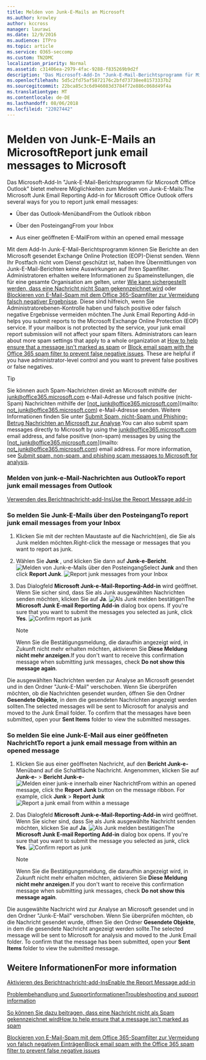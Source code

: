 ```yaml
---
title: Melden von Junk-E-Mails an Microsoft
ms.author: krowley
author: kccross
manager: laurawi
ms.date: 12/9/2016
ms.audience: ITPro
ms.topic: article
ms.service: O365-seccomp
ms.custom: TN2DMC
localization_priority: Normal
ms.assetid: c31406ea-2979-4fac-9288-f835269b9d2f
description: 'Das Microsoft-Add-In "Junk-E-Mail-Berichtsprogramm für Microsoft Office Outlook" bietet mehrere Möglichkeiten zum Melden von Junk-E-Mails:'
ms.openlocfilehash: 5d5c2fd75af5872176c2bfd73738ee81573337b2
ms.sourcegitcommit: 22bca85c3c6d946083d3784f72e886c068d49f4a
ms.translationtype: MT
ms.contentlocale: de-DE
ms.lasthandoff: 08/06/2018
ms.locfileid: "22027442"
---
```

# <a name="report-junk-email-messages-to-microsoft"></a><span data-ttu-id="5dd7a-103">Melden von Junk-E-Mails an Microsoft</span><span class="sxs-lookup"><span data-stu-id="5dd7a-103">Report junk email messages to Microsoft</span></span>

<span data-ttu-id="5dd7a-104">Das Microsoft-Add-In "Junk-E-Mail-Berichtsprogramm für Microsoft Office Outlook" bietet mehrere Möglichkeiten zum Melden von Junk-E-Mails:</span><span class="sxs-lookup"><span data-stu-id="5dd7a-104">The Microsoft Junk Email Reporting Add-in for Microsoft Office Outlook offers several ways for you to report junk email messages:</span></span>
  
- <span data-ttu-id="5dd7a-105">Über das Outlook-Menüband</span><span class="sxs-lookup"><span data-stu-id="5dd7a-105">From the Outlook ribbon</span></span>
    
- <span data-ttu-id="5dd7a-106">Über den Posteingang</span><span class="sxs-lookup"><span data-stu-id="5dd7a-106">From your Inbox</span></span>
    
- <span data-ttu-id="5dd7a-107">Aus einer geöffneten E-Mail</span><span class="sxs-lookup"><span data-stu-id="5dd7a-107">From within an opened email message</span></span>
    
<span data-ttu-id="5dd7a-p101">Mit dem Add-In Junk-E-Mail-Berichtsprogramm können Sie Berichte an den Microsoft gesendet Exchange Online Protection (EOP)-Dienst senden. Wenn Ihr Postfach nicht vom Dienst geschützt ist, haben Ihre Übermittlungen von Junk-E-Mail-Berichten keine Auswirkungen auf Ihren Spamfilter. Administratoren erhalten weitere Informationen zu Spameinstellungen, die für eine gesamte Organisation am gelten, unter [Wie kann sichergestellt werden, dass eine Nachricht nicht Spam gekennzeichnet wird](https://go.microsoft.com/fwlink/p/?LinkId=534224) oder [Blockieren von E-Mail-Spam mit dem Office 365-Spamfilter zur Vermeidung falsch negativer Ergebnisse](https://go.microsoft.com/fwlink/p/?LinkId=534225). Diese sind hilfreich, wenn Sie Administratorebenen-Kontrolle haben und falsch positive oder falsch negative Ergebnisse vermeiden möchten.</span><span class="sxs-lookup"><span data-stu-id="5dd7a-p101">The Junk Email Reporting Add-in helps you submit reports to the Microsoft Exchange Online Protection (EOP) service. If your mailbox is not protected by the service, your junk email report submission will not affect your spam filters. Administrators can learn about more spam settings that apply to a whole organization at [How to help ensure that a message isn't marked as spam](https://go.microsoft.com/fwlink/p/?LinkId=534224) or [Block email spam with the Office 365 spam filter to prevent false negative issues](https://go.microsoft.com/fwlink/p/?LinkId=534225). These are helpful if you have administrator-level control and you want to prevent false positives or false negatives.</span></span>
  
> [!TIP]
> <span data-ttu-id="5dd7a-p102">Sie können auch Spam-Nachrichten direkt an Microsoft mithilfe der [junk@office365.microsoft.com](mailto:junk@office365.microsoft.com) e-Mail-Adresse und falsch positive (nicht-Spam) Nachrichten mithilfe der [not_junk@office365.microsoft.com](mailto: not_junk@office365.microsoft.com) e-Mail-Adresse senden. Weitere Informationen finden Sie unter [Submit Spam, nicht-Spam und Phishing-Betrug Nachrichten an Microsoft zur Analyse](submit-spam-non-spam-and-phishing-scam-messages-to-microsoft-for-analysis.md).</span><span class="sxs-lookup"><span data-stu-id="5dd7a-p102">You can also submit spam messages directly to Microsoft by using the [junk@office365.microsoft.com](mailto:junk@office365.microsoft.com) email address, and false positive (non-spam) messages by using the [not_junk@office365.microsoft.com](mailto: not_junk@office365.microsoft.com) email address. For more information, see [Submit spam, non-spam, and phishing scam messages to Microsoft for analysis](submit-spam-non-spam-and-phishing-scam-messages-to-microsoft-for-analysis.md).</span></span> 
  
### <a name="to-report-junk-email-messages-from-outlook"></a><span data-ttu-id="5dd7a-114">Melden von junk-e-Mail-Nachrichten aus Outlook</span><span class="sxs-lookup"><span data-stu-id="5dd7a-114">To report junk email messages from Outlook</span></span>

[<span data-ttu-id="5dd7a-115">Verwenden des Berichtnachricht-add-Ins</span><span class="sxs-lookup"><span data-stu-id="5dd7a-115">Use the Report Message add-in</span></span>](https://support.office.com/article/b5caa9f1-cdf3-4443-af8c-ff724ea719d2) 
  
### <a name="to-report-junk-email-messages-from-your-inbox"></a><span data-ttu-id="5dd7a-116">So melden Sie Junk-E-Mails über den Posteingang</span><span class="sxs-lookup"><span data-stu-id="5dd7a-116">To report junk email messages from your Inbox</span></span>

1. <span data-ttu-id="5dd7a-117">Klicken Sie mit der rechten Maustaste auf die Nachricht(en), die Sie als Junk melden möchten.</span><span class="sxs-lookup"><span data-stu-id="5dd7a-117">Right-click the message or messages that you want to report as junk.</span></span>
    
2. <span data-ttu-id="5dd7a-p103">Wählen Sie **Junk** , und klicken Sie dann auf **Junk-e-Bericht**.  ![Melden von Junk-e-Mails über den Posteingang](media/EOP-Outlook-Junk-Reporting-Tool-3.jpg)</span><span class="sxs-lookup"><span data-stu-id="5dd7a-p103">Select **Junk** and then click **Report Junk**.  ![Report junk messages from your Inbox](media/EOP-Outlook-Junk-Reporting-Tool-3.jpg)</span></span>
  
3. <span data-ttu-id="5dd7a-p104">Das Dialogfeld **Microsoft Junk-e-Mail-Reporting-Add-in** wird geöffnet. Wenn Sie sicher sind, dass Sie als Junk ausgewählten Nachrichten senden möchten, klicken Sie auf **Ja**.  ![Als Junk melden bestätigen](media/EOP-Outlook-Junk-Reporting-Tool-2.jpg)</span><span class="sxs-lookup"><span data-stu-id="5dd7a-p104">The **Microsoft Junk E-mail Reporting Add-in** dialog box opens. If you're sure that you want to submit the messages you selected as junk, click **Yes**.  ![Confirm report as junk](media/EOP-Outlook-Junk-Reporting-Tool-2.jpg)</span></span>
  
    > [!NOTE]
    > <span data-ttu-id="5dd7a-123">Wenn Sie die Bestätigungsmeldung, die daraufhin angezeigt wird, in Zukunft nicht mehr erhalten möchten, aktivieren Sie **Diese Meldung nicht mehr anzeigen**.</span><span class="sxs-lookup"><span data-stu-id="5dd7a-123">If you don't want to receive this confirmation message when submitting junk messages, check **Do not show this message again**.</span></span> 
  
<span data-ttu-id="5dd7a-p105">Die ausgewählten Nachrichten werden zur Analyse an Microsoft gesendet und in den Ordner "Junk-E-Mail" verschoben. Wenn Sie überprüfen möchten, ob die Nachrichten gesendet wurden, öffnen Sie den Ordner **Gesendete Objekte**, in dem die gesendeten Nachrichten angezeigt werden sollten.</span><span class="sxs-lookup"><span data-stu-id="5dd7a-p105">The selected messages will be sent to Microsoft for analysis and moved to the Junk Email folder. To confirm that the messages have been submitted, open your **Sent Items** folder to view the submitted messages.</span></span> 
  
### <a name="to-report-a-junk-email-message-from-within-an-opened-message"></a><span data-ttu-id="5dd7a-126">So melden Sie eine Junk-E-Mail aus einer geöffneten Nachricht</span><span class="sxs-lookup"><span data-stu-id="5dd7a-126">To report a junk email message from within an opened message</span></span>

1. <span data-ttu-id="5dd7a-p106">Klicken Sie aus einer geöffneten Nachricht, auf den **Bericht Junk-e-** Menüband auf die Schaltfläche Nachricht. Angenommen, klicken Sie auf **Junk-e-** \> **Bericht Junk-e-** ![Melden einer junk-e innerhalb einer Nachricht](media/EOP-Outlook-Junk-Reporting-Tool-4.jpg)</span><span class="sxs-lookup"><span data-stu-id="5dd7a-p106">From within an opened message, click the **Report Junk** button on the message ribbon. For example, click **Junk** \> **Report Junk** ![Report a junk email from within a message](media/EOP-Outlook-Junk-Reporting-Tool-4.jpg)</span></span>
  
2. <span data-ttu-id="5dd7a-p107">Das Dialogfeld **Microsoft Junk-e-Mail-Reporting-Add-in** wird geöffnet. Wenn Sie sicher sind, dass Sie als Junk ausgewählte Nachricht senden möchten, klicken Sie auf **Ja**.  ![Als Junk melden bestätigen](media/EOP-Outlook-Junk-Reporting-Tool-2.jpg)</span><span class="sxs-lookup"><span data-stu-id="5dd7a-p107">The **Microsoft Junk E-mail Reporting Add-in** dialog box opens. If you're sure that you want to submit the message you selected as junk, click **Yes**.  ![Confirm report as junk](media/EOP-Outlook-Junk-Reporting-Tool-2.jpg)</span></span>
  
    > [!NOTE]
    > <span data-ttu-id="5dd7a-132">Wenn Sie die Bestätigungsmeldung, die daraufhin angezeigt wird, in Zukunft nicht mehr erhalten möchten, aktivieren Sie **Diese Meldung nicht mehr anzeigen**.</span><span class="sxs-lookup"><span data-stu-id="5dd7a-132">If you don't want to receive this confirmation message when submitting junk messages, check **Do not show this message again**.</span></span> 
  
<span data-ttu-id="5dd7a-p108">Die ausgewählte Nachricht wird zur Analyse an Microsoft gesendet und in den Ordner "Junk-E-Mail" verschoben. Wenn Sie überprüfen möchten, ob die Nachricht gesendet wurde, öffnen Sie den Ordner **Gesendete Objekte**, in dem die gesendete Nachricht angezeigt werden sollte.</span><span class="sxs-lookup"><span data-stu-id="5dd7a-p108">The selected message will be sent to Microsoft for analysis and moved to the Junk Email folder. To confirm that the message has been submitted, open your **Sent Items** folder to view the submitted message.</span></span> 
  
## <a name="for-more-information"></a><span data-ttu-id="5dd7a-135">Weitere Informationen</span><span class="sxs-lookup"><span data-stu-id="5dd7a-135">For more information</span></span>

[<span data-ttu-id="5dd7a-136">Aktivieren des Berichtnachricht-add-Ins</span><span class="sxs-lookup"><span data-stu-id="5dd7a-136">Enable the Report Message add-in</span></span>](https://support.office.com/article/4250c4bc-6102-420b-9e0a-a95064837676)
  
[<span data-ttu-id="5dd7a-137">Problembehandlung und Supportinformationen</span><span class="sxs-lookup"><span data-stu-id="5dd7a-137">Troubleshooting and support information</span></span>](troubleshooting-and-support-information.md)
  
[<span data-ttu-id="5dd7a-138">So können Sie dazu beitragen, dass eine Nachricht nicht als Spam gekennzeichnet wird</span><span class="sxs-lookup"><span data-stu-id="5dd7a-138">How to help ensure that a message isn't marked as spam</span></span>](https://go.microsoft.com/fwlink/p/?LinkId=534224)
  
[<span data-ttu-id="5dd7a-139">Blockieren von E-Mail-Spam mit dem Office 365-Spamfilter zur Vermeidung von falsch negativen Einträgen</span><span class="sxs-lookup"><span data-stu-id="5dd7a-139">Block email spam with the Office 365 spam filter to prevent false negative issues</span></span>](https://go.microsoft.com/fwlink/p/?LinkId=534225)
  


